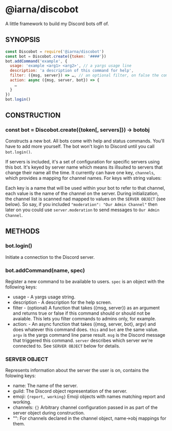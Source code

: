 # @iarna/discobot

A little framework to build my Discord bots off of.

## SYNOPSIS

```js
const Discobot = require('@iarna/discobot')
const bot = Discobot.create({token: '####'})
bot.addCommand('example', {
  usage: 'example <arg1> <arg2>', // a yargs usage line
  description: 'a description of this command for help',
  filter: ({msg, server}) => …, // an optional filter, on false the command won't be available
  action: async ({msg, server, bot}) => {
    …
  }
})
bot.login()
```

## CONSTRUCTION

### const bot = Discobot.create({token[, servers]}) -> botobj

Constructs a new bot.  All bots come with help and status commands.  You'll
have to add more yourself.  The bot won't login to Discord until you call
`bot.login()`.

If servers is included, it's a set of configuration for specific servers
using this bot.  It's keyed by server name which means its illsuited to
servers that change their name all the time.  It currently can have one key,
`channels`, which provides a mapping for channel names. For keys with string values:

Each key is a name that will be used within your bot to refer to that
channel, each value is the name of the channel on the server.  During
initialization, the channel list is scanned nad mapped to values on the
`SERVER OBJECT` (see below).  So say, if you included `"moderation": "Our
Admin Channel"` then later on you could use `server.moderation` to send
messages to `Our Admin Channel`.


## METHODS

### bot.login()

Initiate a connection to the Discord server.

### bot.addCommand(name, spec)

Register a new command to be available to users. `spec` is an object with the following keys:

* usage - A yargs usage string.
* description - A description for the help screen.
* filter - (optional) A function that takes ({msg, server}) as an argument and returns true or false if this command should or should not be avaiable. This lets you filter commands to admins only, for example.
* action: - An async function that takes ({msg, server, bot}, argv) and does whatever this command does. `this` and `bot` are the same value. `argv` is the yargs command line parse result. `msg` is the Discord message that triggered this command. `server` describes which server we're connected to. See `SERVER OBJECT` below for details.


### SERVER OBJECT

Represents information about the server the user is on, contains the folowing keys:

* name: The name of the server.
* guild: The Discord object representation of the server.
* emoji: `{report, working}` Emoji objects with names matching report and working.
* channels: `{}` Arbitrary channel configuration passed in as part of the server object during construction.
* "<channelName>": For channels declared in the channel object, name->obj mappings for them.
